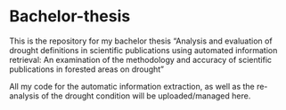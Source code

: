 # Bachelor-thesis
This is the repository for my bachelor thesis “Analysis and evaluation of drought definitions in scientific publications using automated information retrieval:  An examination of the methodology and accuracy of scientific publications in forested areas on drought”

All my code for the automatic information extraction, as well as the re-analysis of the drought condition will be uploaded/managed here.
